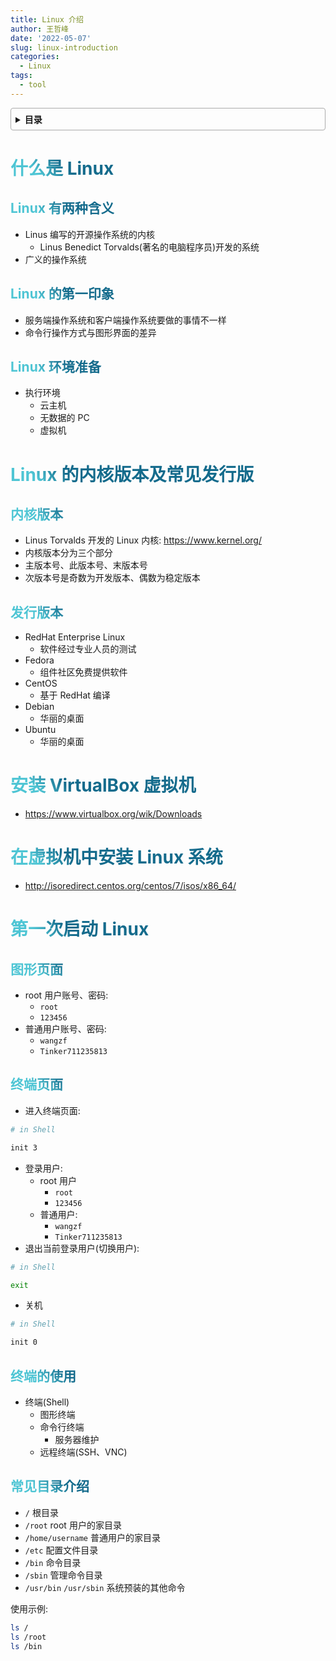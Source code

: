 ```yaml
---
title: Linux 介绍
author: 王哲峰
date: '2022-05-07'
slug: linux-introduction
categories:
  - Linux
tags:
  - tool
---
```


<style>
h1 {
  background-color: #2B90B6;
  background-image: linear-gradient(45deg, #4EC5D4 10%, #146b8c 20%);
  background-size: 100%;
  -webkit-background-clip: text;
  -moz-background-clip: text;
  -webkit-text-fill-color: transparent;
  -moz-text-fill-color: transparent;
}
h2 {
  background-color: #2B90B6;
  background-image: linear-gradient(45deg, #4EC5D4 10%, #146b8c 20%);
  background-size: 100%;
  -webkit-background-clip: text;
  -moz-background-clip: text;
  -webkit-text-fill-color: transparent;
  -moz-text-fill-color: transparent;
}

details {
    border: 1px solid #aaa;
    border-radius: 4px;
    padding: .5em .5em 0;
}

summary {
    font-weight: bold;
    margin: -.5em -.5em 0;
    padding: .5em;
}

details[open] {
    padding: .5em;
}

details[open] summary {
    border-bottom: 1px solid #aaa;
    margin-bottom: .5em;
}
img {
    pointer-events: none;
}
</style>


<details><summary>目录</summary><p>

- [什么是 Linux](#什么是-linux)
  - [Linux 有两种含义](#linux-有两种含义)
  - [Linux 的第一印象](#linux-的第一印象)
  - [Linux 环境准备](#linux-环境准备)
- [Linux 的内核版本及常见发行版](#linux-的内核版本及常见发行版)
  - [内核版本](#内核版本)
  - [发行版本](#发行版本)
- [安装 VirtualBox 虚拟机](#安装-virtualbox-虚拟机)
- [在虚拟机中安装 Linux 系统](#在虚拟机中安装-linux-系统)
- [第一次启动 Linux](#第一次启动-linux)
  - [图形页面](#图形页面)
  - [终端页面](#终端页面)
  - [终端的使用](#终端的使用)
  - [常见目录介绍](#常见目录介绍)
</p></details><p></p>


# 什么是 Linux

## Linux 有两种含义

- Linus 编写的开源操作系统的内核
    - Linus Benedict Torvalds(著名的电脑程序员)开发的系统
- 广义的操作系统

## Linux 的第一印象

- 服务端操作系统和客户端操作系统要做的事情不一样
- 命令行操作方式与图形界面的差异


## Linux 环境准备

- 执行环境
    - 云主机
    - 无数据的 PC
    - 虚拟机

# Linux 的内核版本及常见发行版

## 内核版本

- Linus Torvalds 开发的 Linux 内核: https://www.kernel.org/
- 内核版本分为三个部分
- 主版本号、此版本号、末版本号
- 次版本号是奇数为开发版本、偶数为稳定版本

## 发行版本

- RedHat Enterprise Linux        
    - 软件经过专业人员的测试
- Fedora
    - 组件社区免费提供软件
- CentOS
    - 基于 RedHat 编译    
- Debian        
    - 华丽的桌面
- Ubuntu
    - 华丽的桌面


#  安装 VirtualBox 虚拟机

- https://www.virtualbox.org/wik/Downloads

# 在虚拟机中安装 Linux 系统

- http://isoredirect.centos.org/centos/7/isos/x86_64/


# 第一次启动 Linux

## 图形页面

- root 用户账号、密码: 
    - ``root``
    - ``123456``
- 普通用户账号、密码: 
    - ``wangzf``
    - ``Tinker711235813``

## 终端页面

- 进入终端页面: 

```bash
# in Shell

init 3
```

- 登录用户: 
    - root 用户
        - ``root`` 
        - ``123456``
    - 普通用户: 
        - ``wangzf``
        - ``Tinker711235813``
- 退出当前登录用户(切换用户): 

```bash
# in Shell

exit
```

- 关机

```bash
# in Shell

init 0
```

## 终端的使用

- 终端(Shell)
    - 图形终端
    - 命令行终端
        - 服务器维护
    - 远程终端(SSH、VNC)

## 常见目录介绍

- ``/`` 根目录
- ``/root`` root 用户的家目录
- ``/home/username`` 普通用户的家目录
- ``/etc`` 配置文件目录
- ``/bin`` 命令目录
- ``/sbin`` 管理命令目录
- ``/usr/bin`` ``/usr/sbin`` 系统预装的其他命令

使用示例: 

```bash
ls /
ls /root
ls /bin
```